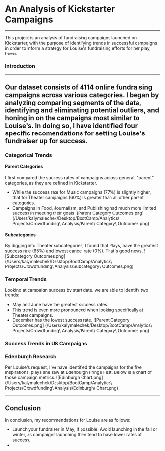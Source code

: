 # An Analysis of Kickstarter Campaigns #
---
This project is an analysis of fundraising campaigns launched on Kickstarter, with the purpose of identifying trends in successful campaigns in order to inform a strategy for Louise's fundraising efforts for her play, Fever.

### Introduction ###
---
Our dataset consists of 4114 online fundraising campaigns across various categories. I began by analyzing comparing segments of the data, identifying and eliminating potential outliers, and honing in on the campaigns most similar to Louise's. In doing so, I have identified four specific recomendations for setting Louise's fundraiser up for success.
---
### Categorical Trends ###

#### Parent Categories ####

I first compared the success rates of campaigns across general, "parent" categories, as they are defined in Kickstarter. 
- While the success rate for Music campaigns (77%) is slightly higher, that for Theater campaigns (60%) is greater than all other parent categories.
- Campaigns in Food, Journalism, and Publishing had much more limited success in meeting their goals
![Parent Category Outcomes.png] (/Users/kalymalechek/Desktop/BootCamp/Analytics\ Projects/Crowdfunding\ Analysis/Parent\ Category\ Outcomes.png)

#### Subcategories ####

By digging into Theater subcategories, I found that Plays, have the greatest success rate (65%) and lowest cancel rate (0%). That's good news.
![Subcategory Outcomes.png] (/Users/kalymalechek/Desktop/BootCamp/Analytics\ Projects/Crowdfunding\ Analysis/Subcategory\ Outcomes.png)

### Temporal Trends ###

Looking at campaign success by start date, we are able to identify two trends:
- May and June have the greatest success rates. 
- This trend is even more pronounced when looking specifically at Theater campaigns.
- December has the lowest success rate.
![Parent Category Outcomes.png] (/Users/kalymalechek/Desktop/BootCamp/Analytics\ Projects/Crowdfunding\ Analysis/Parent\ Category\ Outcomes.png)

### Success Trends in US Campaigns ###


### Edenburgh Research ###

Per Louise's request, I've have identified the campaigns for the five inspirational plays she saw at Edenburgh Fringe Fest. Below is a chart of those campaign metrics.
![Edinburgh Chart.png] (/Users/kalymalechek/Desktop/BootCamp/Analytics\ Projects/Crowdfunding\ Analysis/Edinburgh\ Chart.png)

---
## Conclusion ###

In conclusion, my recommendations for Louise are as follows:
- Launch your fundraiser in May, if possible. Avoid launching in the fall or winter, as campaigns launching then tend to have lower rates of success.
- 
